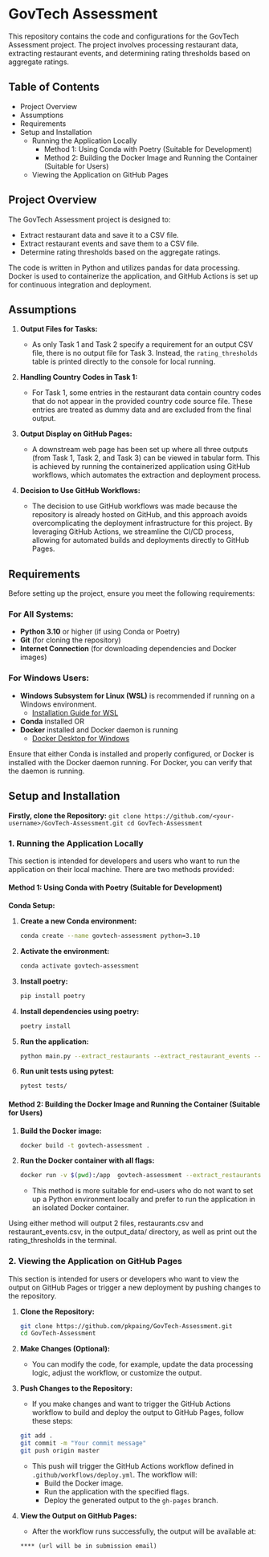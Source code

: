 # GovTech Assessment

This repository contains the code and configurations for the GovTech Assessment project. The project involves processing restaurant data, extracting restaurant events, and determining rating thresholds based on aggregate ratings.

## Table of Contents
- Project Overview
- Assumptions
- Requirements
- Setup and Installation
  - Running the Application Locally
    - Method 1: Using Conda with Poetry (Suitable for Development)
    - Method 2: Building the Docker Image and Running the Container (Suitable for Users)
  - Viewing the Application on GitHub Pages


## Project Overview

The GovTech Assessment project is designed to:
- Extract restaurant data and save it to a CSV file.
- Extract restaurant events and save them to a CSV file.
- Determine rating thresholds based on the aggregate ratings.

The code is written in Python and utilizes pandas for data processing. Docker is used to containerize the application, and GitHub Actions is set up for continuous integration and deployment.

## Assumptions

1. **Output Files for Tasks:**
   - As only Task 1 and Task 2 specify a requirement for an output CSV file, there is no output file for Task 3. Instead, the `rating_thresholds` table is printed directly to the console for local running.

2. **Handling Country Codes in Task 1:**
   - For Task 1, some entries in the restaurant data contain country codes that do not appear in the provided country code source file. These entries are treated as dummy data and are excluded from the final output.

3. **Output Display on GitHub Pages:**
   - A downstream web page has been set up where all three outputs (from Task 1, Task 2, and Task 3) can be viewed in tabular form. This is achieved by running the containerized application using GitHub workflows, which automates the extraction and deployment process.

4. **Decision to Use GitHub Workflows:**
   - The decision to use GitHub workflows was made because the repository is already hosted on GitHub, and this approach avoids overcomplicating the deployment infrastructure for this project. By leveraging GitHub Actions, we streamline the CI/CD process, allowing for automated builds and deployments directly to GitHub Pages.


## Requirements

Before setting up the project, ensure you meet the following requirements:

### For All Systems:
- **Python 3.10** or higher (if using Conda or Poetry)
- **Git** (for cloning the repository)
- **Internet Connection** (for downloading dependencies and Docker images)

### For Windows Users:
- **Windows Subsystem for Linux (WSL)** is recommended if running on a Windows environment.
  - [Installation Guide for WSL](https://docs.microsoft.com/en-us/windows/wsl/install)
- **Conda** installed OR
- **Docker** installed and Docker daemon is running
  - [Docker Desktop for Windows](https://www.docker.com/products/docker-desktop)

Ensure that either Conda is installed and properly configured, or Docker is installed with the Docker daemon running. For Docker, you can verify that the daemon is running.

## Setup and Installation

**Firstly, clone the Repository:**
    ```
    git clone https://github.com/<your-username>/GovTech-Assessment.git
    cd GovTech-Assessment
    ```

### 1. Running the Application Locally

This section is intended for developers and users who want to run the application on their local machine. There are two methods provided:

#### Method 1: Using Conda with Poetry (Suitable for Development)

**Conda Setup:**

1. **Create a new Conda environment:**
    ```bash
    conda create --name govtech-assessment python=3.10
    ```
2. **Activate the environment:**
    ```bash
    conda activate govtech-assessment
    ```
3. **Install poetry:**
    ```bash
    pip install poetry
    ```
4. **Install dependencies using poetry:**
    ```bash
    poetry install
    ```
5. **Run the application:**
    ```bash
    python main.py --extract_restaurants --extract_restaurant_events --determine_rating_thresholds --local
    ```
5. **Run unit tests using pytest:**
    ```bash
    pytest tests/
    ```

#### Method 2: Building the Docker Image and Running the Container (Suitable for Users)

1. **Build the Docker image:**
    ```bash
    docker build -t govtech-assessment .
    ```
2. **Run the Docker container with all flags:**
    ```bash
    docker run -v $(pwd):/app  govtech-assessment --extract_restaurants --extract_restaurant_events --determine_rating_thresholds --local
    ```
    
   - This method is more suitable for end-users who do not want to set up a Python environment locally and prefer to run the application in an isolated Docker container.

Using either method will output 2 files, restaurants.csv and restaurant_events.csv, in the output_data/ directory, as well as print out the rating_thresholds in the terminal.

### 2. Viewing the Application on GitHub Pages

This section is intended for users or developers who want to view the output on GitHub Pages or trigger a new deployment by pushing changes to the repository.

1. **Clone the Repository:**
    ```bash
    git clone https://github.com/pkpaing/GovTech-Assessment.git
    cd GovTech-Assessment
    ```

2. **Make Changes (Optional):**
   - You can modify the code, for example, update the data processing logic, adjust the workflow, or customize the output.

3. **Push Changes to the Repository:**
   - If you make changes and want to trigger the GitHub Actions workflow to build and deploy the output to GitHub Pages, follow these steps:
   
    ```bash
    git add .
    git commit -m "Your commit message"
    git push origin master
    ```

   - This push will trigger the GitHub Actions workflow defined in `.github/workflows/deploy.yml`. The workflow will:
     - Build the Docker image.
     - Run the application with the specified flags.
     - Deploy the generated output to the `gh-pages` branch.

4. **View the Output on GitHub Pages:**
   - After the workflow runs successfully, the output will be available at:
   ```text
   **** (url will be in submission email)
